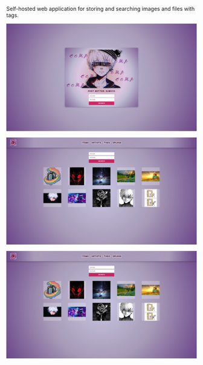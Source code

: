Self-hosted web application for storing and searching images and files with tags.


![Main page image](./docs/main_page.webp)


![Items page example with random images](./docs/items_page.webp)


![Upload page](./docs/items_page.webp)
